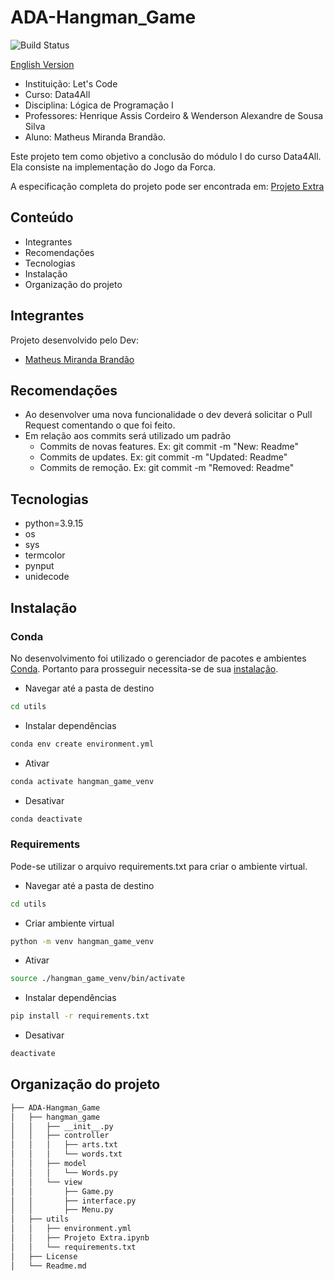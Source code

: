 # ADA-Hangman_Game
![Build Status](https://travis-ci.org/joemccann/dillinger.svg?branch=master)

[English Version](https://github.com/MatBrands/ADA-Hangman_Game/blob/master/Readme_Eng.md)

- Instituição: Let's Code
- Curso: Data4All
- Disciplina: Lógica de Programação I
- Professores: Henrique Assis Cordeiro & Wenderson Alexandre de Sousa Silva
- Aluno: Matheus Miranda Brandão.

Este projeto tem como objetivo a conclusão do módulo I do curso Data4All. Ela consiste na implementação do Jogo da Forca.

A especificação completa do projeto pode ser encontrada em: [Projeto Extra](https://github.com/MatBrands/ADA-Hangman_Game/blob/master/utils/Projeto%20Extra.ipynb)

## Conteúdo

- Integrantes
- Recomendações
- Tecnologias
- Instalação
- Organização do projeto

## Integrantes
Projeto desenvolvido pelo Dev:

- [Matheus Miranda Brandão](https://github.com/MatBrands)

## Recomendações
- Ao desenvolver uma nova funcionalidade o dev deverá solicitar o Pull Request comentando o que foi feito.
- Em relação aos commits será utilizado um padrão
    - Commits de novas features. Ex: git commit -m "New: Readme"
    - Commits de updates. Ex: git commit -m "Updated: Readme"
    - Commits de remoção. Ex: git commit -m "Removed: Readme"

## Tecnologias

- python=3.9.15
- os
- sys
- termcolor
- pynput
- unidecode


## Instalação

### Conda
No desenvolvimento foi utilizado o gerenciador de pacotes e ambientes [Conda](https://conda.io/). Portanto para prosseguir necessita-se de sua [instalação](https://conda.io/projects/conda/en/latest/user-guide/install/index.html).

- Navegar até a pasta de destino
```sh
cd utils
```

- Instalar dependências
```sh
conda env create environment.yml
```

- Ativar
```sh
conda activate hangman_game_venv
```

- Desativar
```sh
conda deactivate
```

### Requirements
Pode-se utilizar o arquivo requirements.txt para criar o ambiente virtual.

- Navegar até a pasta de destino
```sh
cd utils
```

- Criar ambiente virtual
```sh
python -m venv hangman_game_venv
```

- Ativar
```sh
source ./hangman_game_venv/bin/activate
```

- Instalar dependências
```sh
pip install -r requirements.txt
```

- Desativar
```sh
deactivate
```


## Organização do projeto
```sh
├── ADA-Hangman_Game
│   ├── hangman_game
│   │   ├── __init__.py
│   │   ├── controller
│   │   │   ├── arts.txt
│   │   │   └── words.txt
│   │   ├── model
│   │   │   └── Words.py
│   │   └── view
│   │       ├── Game.py
│   │       ├── interface.py
│   │       ├── Menu.py
│   ├── utils
│   │   ├── environment.yml
│   │   ├── Projeto Extra.ipynb
│   │   └── requirements.txt
│   ├── License
│   └── Readme.md
```
